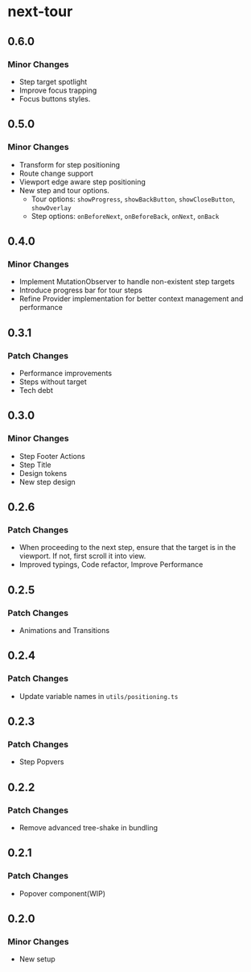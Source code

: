 # next-tour

## 0.6.0

### Minor Changes

- Step target spotlight
- Improve focus trapping
- Focus buttons styles.

## 0.5.0

### Minor Changes

- Transform for step positioning
- Route change support
- Viewport edge aware step positioning
- New step and tour options.
  - Tour options: `showProgress`, `showBackButton`, `showCloseButton`, `showOverlay`
  - Step options: `onBeforeNext`, `onBeforeBack`, `onNext`, `onBack`

## 0.4.0

### Minor Changes

- Implement MutationObserver to handle non-existent step targets
- Introduce progress bar for tour steps
- Refine Provider implementation for better context management and performance

## 0.3.1

### Patch Changes

- Performance improvements
- Steps without target
- Tech debt

## 0.3.0

### Minor Changes

- Step Footer Actions
- Step Title
- Design tokens
- New step design

## 0.2.6

### Patch Changes

- When proceeding to the next step, ensure that the target is in the viewport. If not, first scroll it into view.
- Improved typings, Code refactor, Improve Performance

## 0.2.5

### Patch Changes

- Animations and Transitions

## 0.2.4

### Patch Changes

- Update variable names in `utils/positioning.ts`

## 0.2.3

### Patch Changes

- Step Popvers

## 0.2.2

### Patch Changes

- Remove advanced tree-shake in bundling

## 0.2.1

### Patch Changes

- Popover component(WIP)

## 0.2.0

### Minor Changes

- New setup
